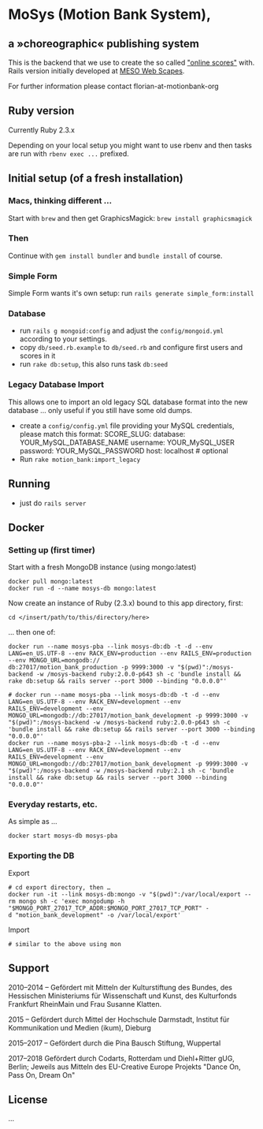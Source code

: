# MoSys (Motion Bank System),
## a »choreographic« publishing system

This is the backend that we use to create the so called ["online scores"](http://scores.motionbank.org/) with.
Rails version initially developed at [MESO Web Scapes](http://www.meso.net/web%20scapes).

For further information please contact florian-at-motionbank-org

## Ruby version
Currently Ruby 2.3.x

Depending on your local setup you might want to use rbenv and then tasks are run with `rbenv exec ...` prefixed.

## Initial setup (of a fresh installation)

### Macs, thinking different …
Start with `brew` and then get GraphicsMagick: `brew install graphicsmagick`

### Then
Continue with `gem install bundler` and `bundle install` of course.

### Simple Form
Simple Form wants it's own setup: run `rails generate simple_form:install`

### Database
* run `rails g mongoid:config` and adjust the `config/mongoid.yml` according to
  your settings.
* copy `db/seed.rb.example` to `db/seed.rb` and configure first users and scores in it
* run `rake db:setup`, this also runs task `db:seed`

### Legacy Database Import
This allows one to import an old legacy SQL database format into the new database … only useful if you still have some old dumps.
* create a `config/config.yml` file providing your MySQL credentials,
  please match this format:
      SCORE_SLUG:
        database: YOUR_MySQL_DATABASE_NAME
        username: YOUR_MySQL_USER
        password: YOUR_MySQL_PASSWORD
        host: localhost # optional
* Run `rake motion_bank:import_legacy`

## Running

* just do `rails server`

## Docker

### Setting up (first timer)
Start with a fresh MongoDB instance (using mongo:latest)
```
docker pull mongo:latest
docker run -d --name mosys-db mongo:latest
```

Now create an instance of Ruby (2.3.x) bound to this app directory, first:
```
cd </insert/path/to/this/directory/here>
```
… then one of:
```
docker run --name mosys-pba --link mosys-db:db -t -d --env LANG=en_US.UTF-8 --env RACK_ENV=production --env RAILS_ENV=production --env MONGO_URL=mongodb://
db:27017/motion_bank_production -p 9999:3000 -v "$(pwd)":/mosys-backend -w /mosys-backend ruby:2.0.0-p643 sh -c 'bundle install && rake db:setup && rails server --port 3000 --binding "0.0.0.0"'
```
```
# docker run --name mosys-pba --link mosys-db:db -t -d --env LANG=en_US.UTF-8 --env RACK_ENV=development --env RAILS_ENV=development --env MONGO_URL=mongodb://db:27017/motion_bank_development -p 9999:3000 -v "$(pwd)":/mosys-backend -w /mosys-backend ruby:2.0.0-p643 sh -c 'bundle install && rake db:setup && rails server --port 3000 --binding "0.0.0.0"'
docker run --name mosys-pba-2 --link mosys-db:db -t -d --env LANG=en_US.UTF-8 --env RACK_ENV=development --env RAILS_ENV=development --env MONGO_URL=mongodb://db:27017/motion_bank_development -p 9999:3000 -v "$(pwd)":/mosys-backend -w /mosys-backend ruby:2.1 sh -c 'bundle install && rake db:setup && rails server --port 3000 --binding "0.0.0.0"'
```

### Everyday restarts, etc.
As simple as …
```
docker start mosys-db mosys-pba
```

### Exporting the DB
Export
```
# cd export directory, then …
docker run -it --link mosys-db:mongo -v "$(pwd)":/var/local/export --rm mongo sh -c 'exec mongodump -h "$MONGO_PORT_27017_TCP_ADDR:$MONGO_PORT_27017_TCP_PORT" -
d "motion_bank_development" -o /var/local/export'
```
Import
```
# similar to the above using mon
```


## Support

2010–2014 – Gefördert mit Mitteln der Kulturstiftung des Bundes, des Hessischen Ministeriums für Wissenschaft und Kunst, des Kulturfonds Frankfurt RheinMain und Frau Susanne Klatten.

2015 – Gefördert durch Mittel der Hochschule Darmstadt, Institut für Kommunikation und Medien (ikum), Dieburg

2015–2017 – Gefördert durch die Pina Bausch Stiftung, Wuppertal

2017–2018 Gefördert durch Codarts, Rotterdam und Diehl+Ritter gUG, Berlin; Jeweils aus Mitteln des EU-Creative Europe Projekts "Dance On, Pass On, Dream On"

## License

...
